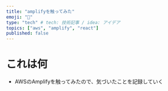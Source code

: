 ```yaml
---
title: "amplifyを触ってみた"
emoji: "🎃"
type: "tech" # tech: 技術記事 / idea: アイデア
topics: ["aws", "amplify", "react"]
published: false
---
```


# これは何

- AWSのAmplifyを触ってみたので、気づいたことを記録していく


#